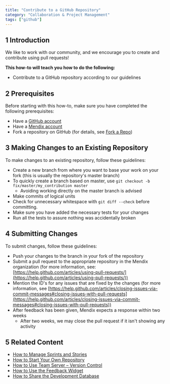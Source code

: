 ```yaml
---
title: "Contribute to a GitHub Repository"
category: "Collaboration & Project Management"
tags: ["github"]
---
```

## 1 Introduction

We like to work with our community, and we encourage you to create and contribute using pull requests!

**This how-to will teach you how to do the following:**

* Contribute to a GitHub repository according to our guidelines

## 2 Prerequisites

Before starting with this how-to, make sure you have completed the following prerequisites:

* Have a [GitHub account](https://github.com/join)
* Have a [Mendix account](https://home.mendix.com/)
* Fork a repository on GitHub (for details, see [Fork a Repo](https://help.github.com/articles/fork-a-repo/))

## 3 Making Changes to an Existing Repository

To make changes to an existing repository, follow these guidelines:

* Create a new branch from where you want to base your work on your fork (this is usually the repository's master branch)
* To quickly create a branch based on master, use `git checkout -b fix/master/my_contribution master`
    * Avoiding working directly on the master branch is advised
* Make commits of logical units
* Check for unnecessary whitespace with `git diff --check` before committing.
* Make sure you have added the necessary tests for your changes
* Run all the tests to assure nothing was accidentally broken

## 4 Submitting Changes

To submit changes, follow these guidelines:

* Push your changes to the branch in your fork of the repository
* Submit a pull request to the appropriate repository in the Mendix organization (for more information, see: [https://help.github.com/articles/using-pull-requests/](https://help.github.com/articles/using-pull-requests/))
* Mention the ID's for any issues that are fixed by the changes (for more information, see [https://help.github.com/articles/closing-issues-via-commit-messages#closing-issues-with-pull-requests](https://help.github.com/articles/closing-issues-via-commit-messages#closing-issues-with-pull-requests))
* After feedback has been given, Mendix expects a response within two weeks
    * After two weeks, we may close the pull request if it isn't showing any activity

## 5 Related Content

* [How to Manage Sprints and Stories](/developerportal/howto/managing-your-application-requirements-with-mendix)
* [How to Start Your Own Repository](starting-your-own-repository)
* [How to Use Team Server – Version Control](using-team-server-_-version-control)
* [How to Use the Feedback Widget](/developerportal/howto/gathering-user-feedback)
* [How to Share the Development Database](sharing-the-development-database)
